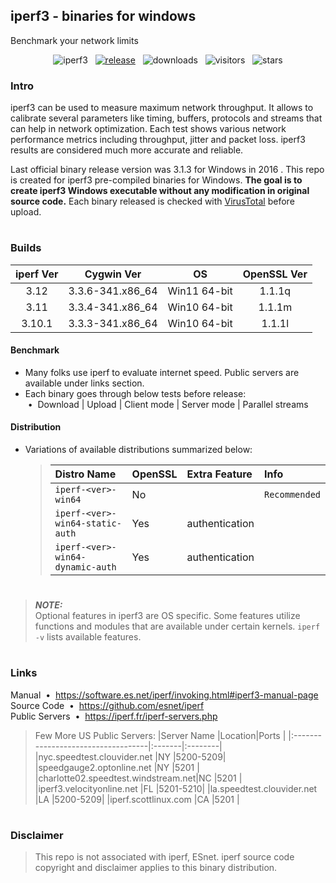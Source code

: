 ##  iperf3 - binaries for windows  
Benchmark your network limits  
<div align="center">

![iperf3](https://img.shields.io/badge/-iperf3-D8BFD8?logo=speedtest&logoColor=3a3a3d)
&nbsp;&nbsp;[![release](https://img.shields.io/github/v/release/ar51an/iperf3-win-builds?display_name=release&logo=rstudio&color=90EE90&logoColor=8FBC8F)](https://github.com/ar51an/iperf3-win-builds/releases/latest/)
&nbsp;&nbsp;![downloads](https://img.shields.io/github/downloads/ar51an/iperf3-win-builds/total?color=orange&label=downloads&logo=github)
&nbsp;&nbsp;![visitors](https://shields-io-visitor-counter.herokuapp.com/badge?page=ar51an.iperf3-win-builds&label=visitors&logo=github&color=4883c2)
&nbsp;&nbsp;![stars](https://img.shields.io/github/stars/ar51an/iperf3-win-builds?style=social&logo=apachespark)
</div>

### Intro
iperf3 can be used to measure maximum network throughput. It allows to calibrate several parameters like timing, buffers, protocols and streams that can help in network optimization. Each test shows various network performance metrics including throughput, jitter and packet loss. iperf3 results are considered much more accurate and reliable.  

Last official binary release version was 3.1.3 for Windows in 2016 . This repo is created for iperf3 pre-compiled binaries for Windows. **The goal is to create iperf3 Windows executable without any modification in original source code.** Each binary released is checked with [VirusTotal](https://www.virustotal.com/gui/home/upload) before upload.  

#
### Builds
|iperf Ver|Cygwin Ver      |OS          |OpenSSL Ver|
|:-------:|:--------------:|:----------:|:---------:|
|3.12     |3.3.6-341.x86_64|Win11 64-bit|1.1.1q     |
|3.11     |3.3.4-341.x86_64|Win10 64-bit|1.1.1m     |
|3.10.1   |3.3.3-341.x86_64|Win10 64-bit|1.1.1l     |

#### Benchmark
* Many folks use iperf to evaluate internet speed. Public servers are available under links section.  
* Each binary goes through below tests before release:  
&nbsp;•&nbsp; Download | Upload | Client mode | Server mode | Parallel streams  

#### Distribution
* Variations of available distributions summarized below:
  
  > |Distro Name                     |OpenSSL|Extra Feature |Info         |
  > |:-------------------------------|:------|:-------------|:------------|
  > |`iperf-<ver>-win64`             |No     |              |`Recommended`|
  > |`iperf-<ver>-win64-static-auth` |Yes    |authentication|             |
  > |`iperf-<ver>-win64-dynamic-auth`|Yes    |authentication|             |

#
> **_NOTE:_**  
> Optional features in iperf3 are OS specific. Some features utilize functions and modules that are available under certain  kernels. `iperf -v` lists available features.  
#

### Links
Manual &nbsp;•&nbsp; https://software.es.net/iperf/invoking.html#iperf3-manual-page  
Source Code &nbsp;•&nbsp; https://github.com/esnet/iperf  
Public Servers &nbsp;•&nbsp; https://iperf.fr/iperf-servers.php
  > Few More US Public Servers:
  > |Server Name                         |Location|Ports    |
  > |:-----------------------------------|:-------|:--------|
  > |nyc.speedtest.clouvider.net         |NY      |5200-5209|
  > |speedgauge2.optonline.net           |NY      |5201     |
  > |charlotte02.speedtest.windstream.net|NC      |5201     |
  > |iperf3.velocityonline.net           |FL      |5201-5210|
  > |la.speedtest.clouvider.net          |LA      |5200-5209|
  > |iperf.scottlinux.com                |CA      |5201     |

#
### Disclaimer  
> This repo is not associated with iperf, ESnet. iperf source code copyright and disclaimer applies to this binary distribution.  
